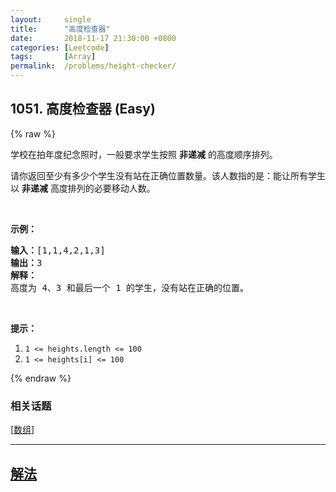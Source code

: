 ```yaml
---
layout:     single
title:      "高度检查器"
date:       2018-11-17 21:30:00 +0800
categories: [Leetcode]
tags:       [Array]
permalink:  /problems/height-checker/
---
```


## 1051. 高度检查器 (Easy)

{% raw %}

<p>学校在拍年度纪念照时，一般要求学生按照 <strong>非递减</strong> 的高度顺序排列。</p>

<p>请你返回至少有多少个学生没有站在正确位置数量。该人数指的是：能让所有学生以 <strong>非递减</strong> 高度排列的必要移动人数。</p>

<p>&nbsp;</p>

<p><strong>示例：</strong></p>

<pre><strong>输入：</strong>[1,1,4,2,1,3]
<strong>输出：</strong>3
<strong>解释：</strong>
高度为 4、3 和最后一个 1 的学生，没有站在正确的位置。</pre>

<p>&nbsp;</p>

<p><strong>提示：</strong></p>

<ol>
	<li><code>1 &lt;= heights.length &lt;= 100</code></li>
	<li><code>1 &lt;= heights[i] &lt;= 100</code></li>
</ol>

{% endraw %}

### 相关话题
  [[数组](https://github.com/openset/leetcode/tree/master/tag/array/README.md)]

---

## [解法](https://github.com/openset/leetcode/tree/master/problems/height-checker)
